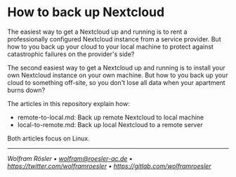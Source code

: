 # How to back up Nextcloud

The easiest way to get a Nextcloud up and running is to rent a professionally configured Nextcloud instance from a service provider. But how to you back up your cloud to your local machine to protect against catastrophic failures on the provider's side?

The second easiest way to get a Nextcloud up and running is to install your own Nextcloud instance on your own machine. But how to you back up your cloud to something off-site, so you don't lose all data when your apartment burns down?

The articles in this repository explain how:

* remote-to-local.md: Back up remote Nextcloud to local machine
* local-to-remote.md: Back up local Nextcloud to a remote server

Both articles focus on Linux.

---
*Wolfram Rösler • wolfram@roesler-ac.de • https://twitter.com/wolframroesler • https://gitlab.com/wolframroesler*
